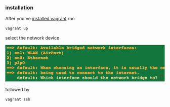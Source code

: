 ### installation

After you've [installed vagrant](http://www.vagrantup.com/downloads) run
```
vagrant up
```
select the network device

<img src="../img/selectnetworkdevice.png">


followed by
```
vagrant ssh
```
